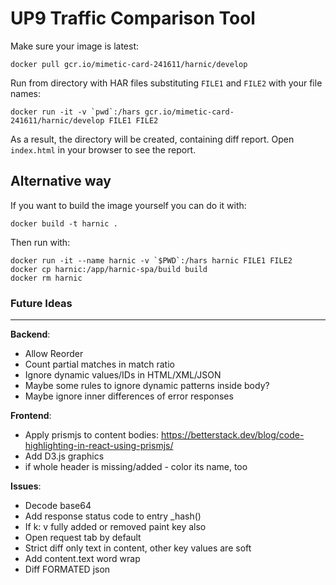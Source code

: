 # UP9 Traffic Comparison Tool

Make sure your image is latest:
```shell
docker pull gcr.io/mimetic-card-241611/harnic/develop
```

Run from directory with HAR files substituting `FILE1` and `FILE2` with your file names:

```shell
docker run -it -v `pwd`:/hars gcr.io/mimetic-card-241611/harnic/develop FILE1 FILE2
```

As a result, the directory will be created, containing diff report. Open `index.html` in your browser to see the report.

## Alternative way
If you want to build the image yourself you can do it with:

```
docker build -t harnic .
```

Then run with:
```
docker run -it --name harnic -v `$PWD`:/hars harnic FILE1 FILE2
docker cp harnic:/app/harnic-spa/build build
docker rm harnic
```


### Future Ideas

---

**Backend**:
- Allow Reorder
- Count partial matches in match ratio
- Ignore dynamic values/IDs in HTML/XML/JSON
- Maybe some rules to ignore dynamic patterns inside body?
- Maybe ignore inner differences of error responses


**Frontend**:

- Apply prismjs to content bodies: https://betterstack.dev/blog/code-highlighting-in-react-using-prismjs/
- Add D3.js graphics
- if whole header is missing/added - color its name, too


**Issues**:
- Decode base64
- Add response status code to entry _hash()
- If k: v fully added or removed paint key also
- Open request tab by default
- Strict diff only text in content, other key values are soft
- Add content.text word wrap
- Diff FORMATED json
